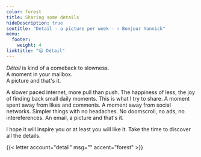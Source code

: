 ```yaml
---
color: forest
title: Sharing some details
hideDescription: true
seotitle: "Detail - a picture per week - ✌️ Bonjour Yannick"
menu:
  footer:
    weight: 4
linktitle: "😃 Détail"
---
```


*Détail* is kind of a comeback to slowness.  
A moment in your mailbox.  
A picture and that's it.

A slower paced internet, more pull than push. The happiness of less, the joy of finding back small daily moments. This is what I try to share. A moment spent away from likes and comments. A moment away from social networks. Simpler things with no headaches. No doomscroll, no ads, no intereferences. An email, a picture and that's it.

I hope it will inspire you or at least you will like it.
Take the time to discover all the details.

{{< letter account="detail" msg="" accent="forest" >}}
